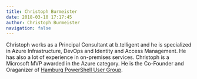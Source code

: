 ```yaml
---
title: Christoph Burmeister
date: 2018-03-10 17:17:45
author: Christoph Burmeister
navigation: false
---
```


Christoph works as a Principal Consultant at b.telligent and he is specialized in Azure Infrastructure, DevOps and Identity and Access Management. He has also a lot of experience in on-premises services. Christoph is a Microsoft MVP awarded in the Azure category. He is the Co-Founder and Oraganizer of [Hamburg PowerShell User Group](https://twitter.com/hhpsug).
